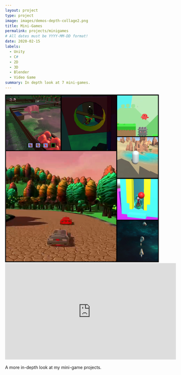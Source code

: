 ```yaml
---
layout: project
type: project
image: images/demos-depth-collage2.png
title: Mini-Games
permalink: projects/minigames
# All dates must be YYYY-MM-DD format!
date: 2020-02-15
labels:
  - Unity
  - C#
  - 2D
  - 3D
  - Blender
  - Video Game
summary: In depth look at 7 mini-games.
---
```


<img class="ui large centered rounded image" src="../images/demos-depth-collage2.png">

<br>

<iframe width="560" height="315" src="https://www.youtube.com/embed/_Pdsl75j5Vg" frameborder="0" allow="accelerometer; autoplay; encrypted-media; gyroscope; picture-in-picture" allowfullscreen></iframe>

A more in-depth look at my mini-game projects.

